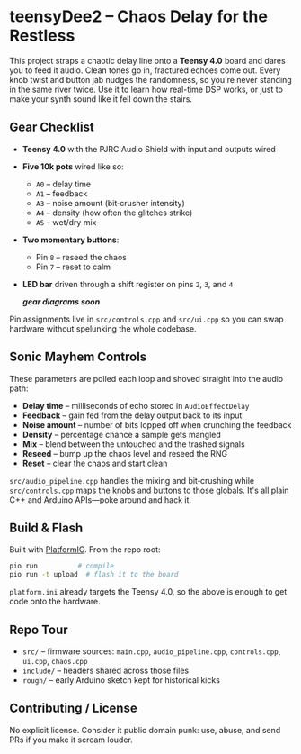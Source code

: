 # teensyDee2 – Chaos Delay for the Restless

This project straps a chaotic delay line onto a **Teensy 4.0** board and dares you to
feed it audio. Clean tones go in, fractured echoes come out. Every knob twist
and button jab nudges the randomness, so you're never standing in the same river
twice. Use it to learn how real-time DSP works, or just to make your synth sound
like it fell down the stairs.

## Gear Checklist
- **Teensy 4.0** with the PJRC Audio Shield with input and outputs wired
- **Five 10k pots** wired like so:
  - `A0` – delay time
  - `A1` – feedback
  - `A3` – noise amount (bit‑crusher intensity)
  - `A4` – density (how often the glitches strike)
  - `A5` – wet/dry mix
- **Two momentary buttons**:
  - Pin `8` – reseed the chaos
  - Pin `7` – reset to calm
- **LED bar** driven through a shift register on pins `2`, `3`, and `4`

  ***gear diagrams soon***

Pin assignments live in `src/controls.cpp` and `src/ui.cpp` so you can swap
hardware without spelunking the whole codebase.

## Sonic Mayhem Controls
These parameters are polled each loop and shoved straight into the audio path:
- **Delay time** – milliseconds of echo stored in `AudioEffectDelay`
- **Feedback** – gain fed from the delay output back to its input
- **Noise amount** – number of bits lopped off when crunching the feedback
- **Density** – percentage chance a sample gets mangled
- **Mix** – blend between the untouched and the trashed signals
- **Reseed** – bump up the chaos level and reseed the RNG
- **Reset** – clear the chaos and start clean

`src/audio_pipeline.cpp` handles the mixing and bit‑crushing while
`src/controls.cpp` maps the knobs and buttons to those globals. It's all plain
C++ and Arduino APIs—poke around and hack it.

## Build & Flash
Built with [PlatformIO](https://platformio.org/). From the repo root:

```sh
pio run          # compile
pio run -t upload  # flash it to the board
```

`platform.ini` already targets the Teensy 4.0, so the above is enough to get
code onto the hardware.

## Repo Tour
- `src/` – firmware sources: `main.cpp`, `audio_pipeline.cpp`, `controls.cpp`,
  `ui.cpp`, `chaos.cpp`
- `include/` – headers shared across those files
- `rough/` – early Arduino sketch kept for historical kicks

## Contributing / License
No explicit license. Consider it public domain punk: use, abuse, and send PRs if
you make it scream louder.
